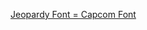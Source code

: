---
layout: post
wordpress_id: 1241
wordpress_url: http://noesbueno.com/archives/1241
date: '2011-08-31 17:01:19 -0500'
date_gmt: '2011-08-31 22:01:19 -0500'
body: |
  <p><a href="http://www.epicponyz.com/2011/08/jeopardy-font-capcom-font.html">Jeopardy Font = Capcom Font</a></p>
---